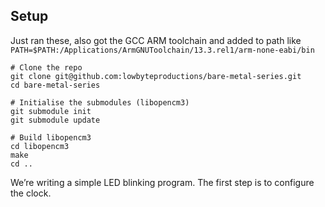 ## Setup
Just ran these, also got the GCC ARM toolchain and added to path like
`PATH=$PATH:/Applications/ArmGNUToolchain/13.3.rel1/arm-none-eabi/bin`
```
# Clone the repo
git clone git@github.com:lowbyteproductions/bare-metal-series.git
cd bare-metal-series

# Initialise the submodules (libopencm3)
git submodule init
git submodule update

# Build libopencm3
cd libopencm3
make
cd ..
```


We’re writing a simple LED blinking program. The first step is to configure the clock. 